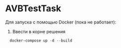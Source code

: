 # AVBTestTask
Для запуска с помощью Docker (пока не работает):
1. Ввести в корне решения
```powershell
  docker-compose up -d --build
```
